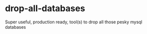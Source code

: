 # drop-all-databases
Super useful, production ready, tool(s) to drop all those pesky mysql databases
